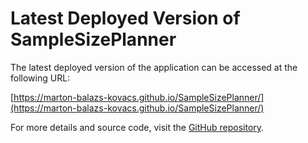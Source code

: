 # Latest Deployed Version of SampleSizePlanner

The latest deployed version of the application can be accessed at the following URL:

[https://marton-balazs-kovacs.github.io/SampleSizePlanner/](https://marton-balazs-kovacs.github.io/SampleSizePlanner/)

For more details and source code, visit the [GitHub repository](https://github.com/marton-balazs-kovacs/SampleSizePlanner).